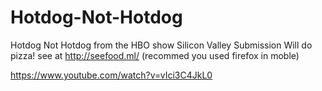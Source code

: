 # Hotdog-Not-Hotdog
Hotdog Not Hotdog from the HBO show Silicon Valley Submission
Will do pizza!
see at http://seefood.ml/ (recommed you used firefox in moble)

https://www.youtube.com/watch?v=vIci3C4JkL0
